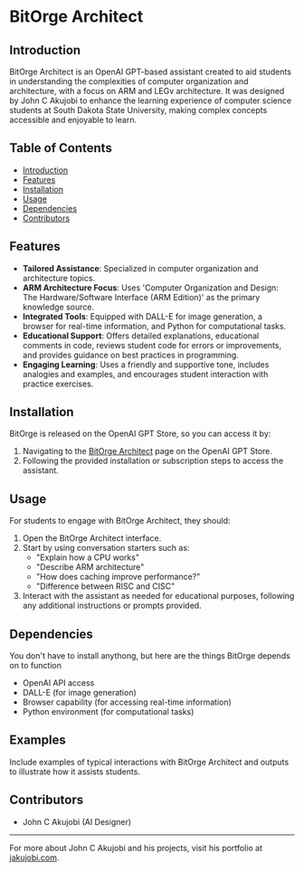 # BitOrge Architect

## Introduction

BitOrge Architect is an OpenAI GPT-based assistant created to aid students in understanding the complexities of computer organization and architecture, with a focus on ARM and LEGv architecture.
It was designed by John C Akujobi to enhance the learning experience of computer science students at South Dakota State University, making complex concepts accessible and enjoyable to learn.

## Table of Contents

- [Introduction](#introduction)
- [Features](#features)
- [Installation](#installation)
- [Usage](#usage)
- [Dependencies](#dependencies)
- [Contributors](#contributors)

## Features

- **Tailored Assistance**: Specialized in computer organization and architecture topics.
- **ARM Architecture Focus**: Uses 'Computer Organization and Design: The Hardware/Software Interface (ARM Edition)' as the primary knowledge source.
- **Integrated Tools**: Equipped with DALL-E for image generation, a browser for real-time information, and Python for computational tasks.
- **Educational Support**: Offers detailed explanations, educational comments in code, reviews student code for errors or improvements, and provides guidance on best practices in programming.
- **Engaging Learning**: Uses a friendly and supportive tone, includes analogies and examples, and encourages student interaction with practice exercises.

## Installation

BitOrge is released on the OpenAI GPT Store, so you can access it by:

1. Navigating to the [BitOrge Architect](https://chat.openai.com/g/g-hm1hKlfSD-bitorgre-architect) page on the OpenAI GPT Store.
2. Following the provided installation or subscription steps to access the assistant.

## Usage

For students to engage with BitOrge Architect, they should:

1. Open the BitOrge Architect interface.
2. Start by using conversation starters such as:
   - "Explain how a CPU works"
   - "Describe ARM architecture"
   - "How does caching improve performance?"
   - "Difference between RISC and CISC"
3. Interact with the assistant as needed for educational purposes, following any additional instructions or prompts provided.

## Dependencies
You don't have to install anythong, but here are the things BitOrge depends on to function
- OpenAI API access
- DALL-E (for image generation)
- Browser capability (for accessing real-time information)
- Python environment (for computational tasks)

## Examples

Include examples of typical interactions with BitOrge Architect and outputs to illustrate how it assists students.


## Contributors

- John C Akujobi (AI Designer)

---

For more about John C Akujobi and his projects, visit his portfolio at [jakujobi.com](https://jakujobi.com/).
